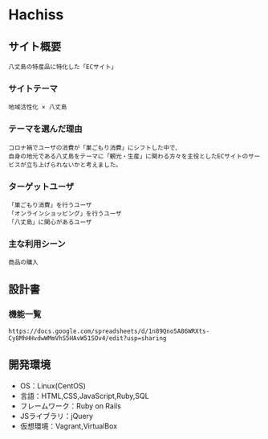 # Hachiss

## サイト概要
    八丈島の特産品に特化した「ECサイト」

### サイトテーマ
    地域活性化 × 八丈島

### テーマを選んだ理由
    コロナ禍でユーザの消費が「巣ごもり消費」にシフトした中で、
    自身の地元である八丈島をテーマに「観光・生産」に関わる方々を主役としたECサイトのサービスが立ち上げられないかと考えました。

### ターゲットユーザ
    「巣ごもり消費」を行うユーザ
    「オンラインショッピング」を行うユーザ
    「八丈島」に関心があるユーザ

### 主な利用シーン
    商品の購入

## 設計書
    

### 機能一覧
    https://docs.google.com/spreadsheets/d/1n89Qno5A86WRXts-Cy8MhHHvdwWMmVhS5HAvW51SOv4/edit?usp=sharing

## 開発環境
- OS：Linux(CentOS)
- 言語：HTML,CSS,JavaScript,Ruby,SQL
- フレームワーク：Ruby on Rails
- JSライブラリ：jQuery
- 仮想環境：Vagrant,VirtualBox
